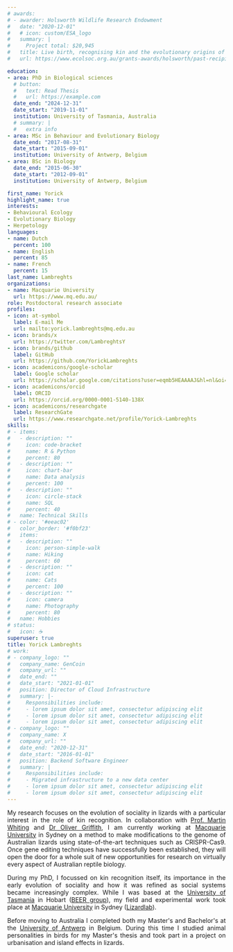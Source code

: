 ```yaml
---
# awards:
# - awarder: Holsworth Wildlife Research Endowment
#   date: "2020-12-01"
#   # icon: custom/ESA_logo
#   summary: |
#     Project total: $20,945
#   title: Live birth, recognising kin and the evolutionary origins of family life
#   url: https://www.ecolsoc.org.au/grants-awards/holsworth/past-recipients/

education:
- area: PhD in Biological sciences
  # button:
  #   text: Read Thesis
  #   url: https://example.com
  date_end: "2024-12-31"
  date_start: "2019-11-01"
  institution: University of Tasmania, Australia
  # summary: |
  #   extra info
- area: MSc in Behaviour and Evolutionary Biology
  date_end: "2017-08-31"
  date_start: "2015-09-01"
  institution: University of Antwerp, Belgium
- area: BSc in Biology
  date_end: "2015-06-30"
  date_start: "2012-09-01"
  institution: University of Antwerp, Belgium

first_name: Yorick
highlight_name: true
interests:
- Behavioural Ecology
- Evolutionary Biology
- Herpetology
languages:
- name: Dutch
  percent: 100
- name: English
  percent: 85
- name: French
  percent: 15
last_name: Lambreghts
organizations:
- name: Macquarie University
  url: https://www.mq.edu.au/
role: Postdoctoral research associate
profiles:
- icon: at-symbol
  label: E-mail Me
  url: mailto:yorick.lambreghts@mq.edu.au
- icon: brands/x
  url: https://twitter.com/LambreghtsY
- icon: brands/github
  label: GitHub
  url: https://github.com/YorickLambreghts
- icon: academicons/google-scholar
  label: Google scholar
  url: https://scholar.google.com/citations?user=eqmb5HEAAAAJ&hl=nl&oi=ao
- icon: academicons/orcid
  label: ORCID
  url: https://orcid.org/0000-0001-5140-138X
- icon: academicons/researchgate
  label: ResearchGate
  url: https://www.researchgate.net/profile/Yorick-Lambreghts
skills:
# - items:
#   - description: ""
#     icon: code-bracket
#     name: R & Python
#     percent: 80
#   - description: ""
#     icon: chart-bar
#     name: Data analysis
#     percent: 100
#   - description: ""
#     icon: circle-stack
#     name: SQL
#     percent: 40
#   name: Technical Skills
# - color: '#eeac02'
#   color_border: '#f0bf23'
#   items:
#   - description: ""
#     icon: person-simple-walk
#     name: Hiking
#     percent: 60
#   - description: ""
#     icon: cat
#     name: Cats
#     percent: 100
#   - description: ""
#     icon: camera
#     name: Photography
#     percent: 80
#   name: Hobbies
# status:
#   icon: ☕️
superuser: true
title: Yorick Lambreghts
# work:
# - company_logo: ""
#   company_name: GenCoin
#   company_url: ""
#   date_end: ""
#   date_start: "2021-01-01"
#   position: Director of Cloud Infrastructure
#   summary: |-
#     Responsibilities include:
#     - lorem ipsum dolor sit amet, consectetur adipiscing elit
#     - lorem ipsum dolor sit amet, consectetur adipiscing elit
#     - lorem ipsum dolor sit amet, consectetur adipiscing elit
# - company_logo: ""
#   company_name: X
#   company_url: ""
#   date_end: "2020-12-31"
#   date_start: "2016-01-01"
#   position: Backend Software Engineer
#   summary: |
#     Responsibilities include:
#     - Migrated infrastructure to a new data center
#     - lorem ipsum dolor sit amet, consectetur adipiscing elit
#     - lorem ipsum dolor sit amet, consectetur adipiscing elit
---
```


<div style="text-align: justify">

My research focuses on the evolution of sociality in lizards with a particular interest in the role of kin recognition. 
In collaboration with [Prof. Martin Whiting](https://whitinglab.com/people/martin-whiting/) and [Dr Oliver Griffith](https://www.oligriffith.com/dr-oliver-griffith), I am currently working at [Macquarie University](https://www.mq.edu.au/) in Sydney on a method to make modifications to the genome of Australian lizards using state-of-the-art techniques such as CRISPR-Cas9.
Once gene editing techniques have successfully been established, they will open the door for a whole suit of new opportunities for research on virtually every aspect of Australian reptile biology.

During my PhD, I focussed on kin recognition itself, its importance in the early evolution of sociality and how it was refined as social systems became increasingly complex. 
While I was based at the [University of Tasmania](https://www.utas.edu.au/) in Hobart ([BEER group](https://beergrouputas.wordpress.com/)), my field and experimental work took place at [Macquarie University](https://www.mq.edu.au/) in Sydney ([Lizardlab](https://whitinglab.com/)). 

Before moving to Australia I completed both my Master's and Bachelor's at the [University of Antwerp](https://www.uantwerpen.be/en/) in Belgium. During this time I studied animal personalities in birds for my Master's thesis and took part in a project on urbanisation and island effects in lizards.

</div>
